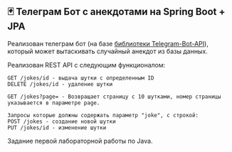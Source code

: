 ## :black_joker: Телеграм Бот с анекдотами на Spring Boot + JPA

Реализован телеграм бот (на базе [библиотеки Telegram-Bot-API](https://github.com/pengrad/java-telegram-bot-api/tree/master)), который может вытаскивать случайный анекдот из базы данных.

Реализован REST API с следующим функционалом:

```
GET /jokes/id - выдача шутки с определенным ID
DELETE /jokes/id - удаление шутки

GET /jokes?page= - Возвращает страницу с 10 шутками, номер страницы указывается в параметре page.

Запросы которые должны содержать параметр "joke", с строкой:
POST /jokes - создание новой шутки
PUT /jokes/id - изменение шутки
```

Задание первой лабораторной работы по Java.
